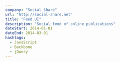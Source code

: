 ```yaml
---
company: "Social Share"
url: "http://social-share.net"
title: "Feed UI"
description: "Social feed of online publications"
dateStart: 2014-01-01
dateEnd: 2014-03-01
hashtags:
  - JavaScript
  - Backbone
  - jQuery
---
```

